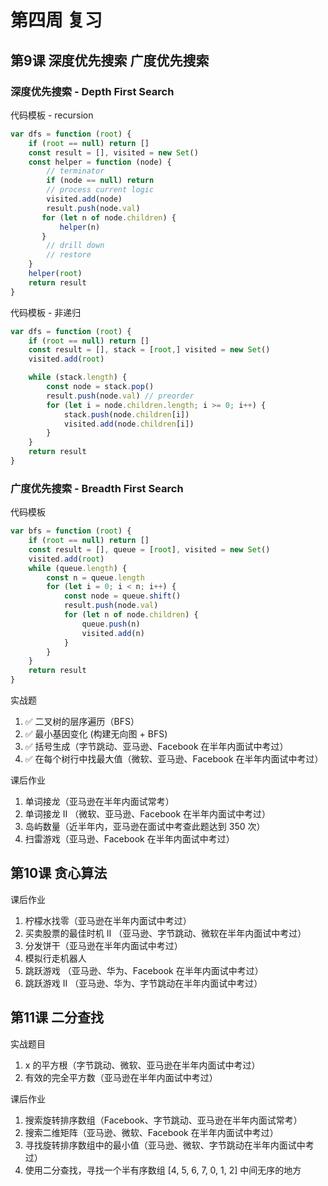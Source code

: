 # 第四周 复习

## 第9课 深度优先搜索 广度优先搜索
### 深度优先搜索 - Depth First Search
代码模板 - recursion
```javascript
var dfs = function (root) {
    if (root == null) return []
    const result = [], visited = new Set()
    const helper = function (node) {
        // terminator
        if (node == null) return 
        // process current logic
        visited.add(node)
        result.push(node.val)
       for (let n of node.children) {
           helper(n)
       }
        // drill down
        // restore
    }
    helper(root)
    return result
}
```

代码模板 - 非递归
```javascript
var dfs = function (root) {
    if (root == null) return []
    const result = [], stack = [root,] visited = new Set()
    visited.add(root)

    while (stack.length) {
        const node = stack.pop()
        result.push(node.val) // preorder
        for (let i = node.children.length; i >= 0; i++) {
            stack.push(node.children[i])
            visited.add(node.children[i])
        }
    }
    return result
}
```

### 广度优先搜索 - Breadth First Search
代码模板
```javascript
var bfs = function (root) {
    if (root == null) return []
    const result = [], queue = [root], visited = new Set()
    visited.add(root)
    while (queue.length) {
        const n = queue.length
        for (let i = 0; i < n; i++) {
            const node = queue.shift()
            result.push(node.val)
            for (let n of node.children) {
                queue.push(n)
                visited.add(n)
            }
        }
    }
    return result
}
```


实战题
1. ✅ 二叉树的层序遍历（BFS）
2. ✅ 最小基因变化 (构建无向图 + BFS)
3. ✅ 括号生成（字节跳动、亚马逊、Facebook 在半年内面试中考过）
4. ✅ 在每个树行中找最大值（微软、亚马逊、Facebook 在半年内面试中考过）

课后作业
1. 单词接龙（亚马逊在半年内面试常考）
2. 单词接龙 II （微软、亚马逊、Facebook 在半年内面试中考过）
3. 岛屿数量（近半年内，亚马逊在面试中考查此题达到 350 次）
4. 扫雷游戏（亚马逊、Facebook 在半年内面试中考过）


## 第10课 贪心算法

课后作业
1. 柠檬水找零（亚马逊在半年内面试中考过）
2. 买卖股票的最佳时机 II （亚马逊、字节跳动、微软在半年内面试中考过）
3. 分发饼干（亚马逊在半年内面试中考过）
4. 模拟行走机器人
5. 跳跃游戏 （亚马逊、华为、Facebook 在半年内面试中考过）
6. 跳跃游戏 II （亚马逊、华为、字节跳动在半年内面试中考过）


## 第11课 二分查找

实战题目
1. x 的平方根（字节跳动、微软、亚马逊在半年内面试中考过）
2. 有效的完全平方数（亚马逊在半年内面试中考过）

课后作业
1. 搜索旋转排序数组（Facebook、字节跳动、亚马逊在半年内面试常考）
2. 搜索二维矩阵（亚马逊、微软、Facebook 在半年内面试中考过）
3. 寻找旋转排序数组中的最小值（亚马逊、微软、字节跳动在半年内面试中考过）
4. 使用二分查找，寻找一个半有序数组 [4, 5, 6, 7, 0, 1, 2] 中间无序的地方
